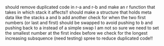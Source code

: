 should remove duplicated code in r-a and r-b and make an r function that takes in which stack it affects!!
should make a structure that holds meta data like the stacks a and b
add another check for when the two first numbers (or last and first) should be swapped to avoid pushing to b and pushing back to a instead of a simple swap
I am not so sure we need to set the smallest number at the first index before we check for the longest increasing subsquence (need testing)
spree to reduce duplicated code!!
